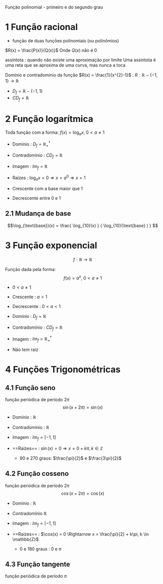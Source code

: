Função polinomial - primeiro e do segundo grau
# 1	Função racional 
- função de duas funções polinomiais (ou polinômios)

$R(x) = \frac{P(x)}{Q(x)}$ Onde $Q(x)$ não é $0$ 

assíntota : quando não existe uma aproximação por limite 
Uma assíntota é uma reta que se aproxima de uma curva, mas nunca a toca

Domínio e contradomínio da função $R(x) = \frac{1}{x^{2}-1}$ :
$R : \mathbb{R} - \{-1, 1\} \rightarrow \mathbb{R}$
- $D_{f} = \mathbb{R} - \{-1, 1\}$ 
- $CD_{f} = \mathbb{R}$

# 2 Função logarítmica
Toda função com a forma: 
$f(x) = \log_{a}x, \; 0 \lt a \not= 1$
- Domínio : $D_{f} = \mathbb{R}_{+}^{*}$
- Contradomínio : $CD_{f} = \mathbb{R}$
- Imagem : $Im_{f} = \mathbb{R}$
- Raízes : $\log_{a}x = 0 \Rightarrow x = a^{0} \Rightarrow x = 1$


- Crescente com a base maior que 1
- Decrescente entre 0 e 1
## 2.1	Mudança de base

$$\log_{\text{base}}(x) = \frac{ \log_{10}(x) } { \log_{10}(\text{base} ) } $$

# 3 Função exponencial

$$f : \mathbb{R} \rightarrow \mathbb{R}$$

Função dada pela forma:
$$f(x) = a^{x}, \;0 \lt a \not= 1$$
- $0 \lt a \not= 1$
- Crescente : $a \gt 1$
- Decrescente : $0 \lt a \lt 1$
- Domínio : $D_{f} = \mathbb{R}$ 
- Contradomínio : $CD_{f} = \mathbb{R}$
- Imagem : $Im_{f} = \mathbb{R}_{+}^{*}$

- Não tem raiz


# 4	Funções Trigonométricas


## 4.1	Função seno
função periódica de período $2\pi$ 
$$\sin(x + 2\pi) = \sin(x)$$
- Domínio : $\mathbb{R}$
- Contradomínio : $\mathbb{R}$
- Imagem : $Im_{f} = [-1, 1]$

- ==Raízes== : $\sin(x) = 0 \Rightarrow x = 0 + k\pi, k \in \mathbb{Z}$
	- 90 e 270 graus: $\frac{\pi}{2}$ e $\frac{3\pi}{2}$


## 4.2	Função cosseno
função periódica de período $2\pi$ 
$$\cos(x + 2\pi) = \cos(x)$$
- Domínio : $\mathbb{R}$
- Contradomínio $\mathbb{R}$
- Imagem : $Im_{f} = [-1, 1]$

- ==Raízes== : $\cos(x) = 0 \Rightarrow x = \frac{\pi}{2} + k\pi, k \in \mathbb{Z}$
	- 0 e 180 graus : $0$ e $\pi$

## 4.3	Função tangente
função periódica de período $\pi$